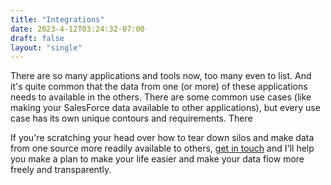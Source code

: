 ```yaml
---
title: "Integrations"
date: 2023-4-12T03:24:32-07:00
draft: false
layout: "single"
---
```


There are so many applications and tools now, too many even to list. And it's quite common that the data from one (or more) of these applications needs to available in the others. There are some common use cases (like making your SalesForce data available to other applications), but every use case has its own unique contours and requirements. There

If you're scratching your head over how to tear down silos and make data from one source more readily available to others, [get in touch](/contact/) and I'll help you make a plan to make your life easier and make your data flow more freely and transparently. 